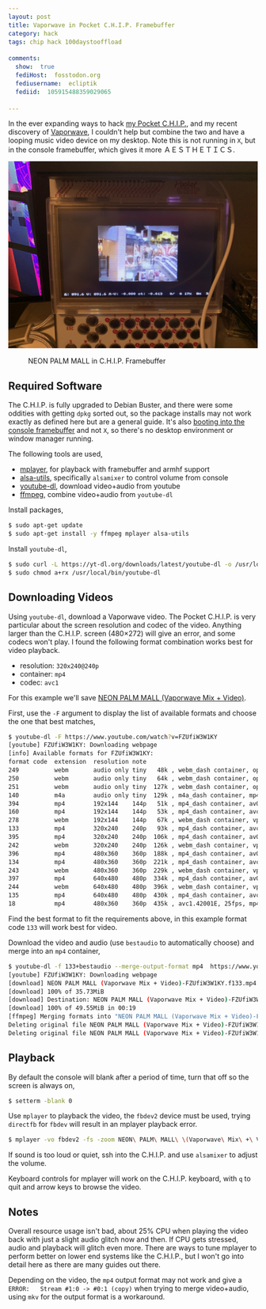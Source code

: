 ```yaml
---
layout: post
title: Vaporwave in Pocket C.H.I.P. Framebuffer
category: hack
tags: chip hack 100daystooffload

comments:
  show:  true
  fediHost:  fosstodon.org
  fediusername:  ecliptik
  fediid:  105915488359029065

---
```


In the ever expanding ways to hack [my Pocket C.H.I.P.](https://www.ecliptik.com/Pocket-CHIP/), and my recent discovery of [Vaporwave](https://en.wikipedia.org/wiki/Vaporwave), I couldn't help but combine the two and have a looping music video device on my desktop. Note this is not running in `X`, but in the console framebuffer, which gives it more ＡＥＳＴＨＥＴＩＣＳ.

![Vaporwave in Pocket C.H.I.P](/assets/images/posts/chip_vaporwave/chip-vaporwave.png)
<figure><figcaption>NEON PALM MALL in C.H.I.P. Framebuffer</figcaption></figure>

## Required Software

The C.H.I.P. is fully upgraded to Debian Buster, and there were some oddities with getting `dpkg` sorted out, so the package installs may not work exactly as defined here but are a general guide. It's also [booting into the console framebuffer](http://www.chip-community.org/index.php/Setting_up_text_mode_on_PocketCHIP_4.3) and not `X`, so there's no desktop environment or window manager running.

The following tools are used,

- [mplayer](https://mplayerhq.hu/design7/news.html), for playback with framebuffer and armhf support
- [alsa-utils](https://github.com/alsa-project/alsa-utils), specifically `alsamixer` to control volume from console
- [youtube-dl](https://youtube-dl.org/), download video+audio from youtube
- [ffmpeg](https://ffmpeg.org/), combine video+audio from `youtube-dl`

Install packages,

```bash
$ sudo apt-get update
$ sudo apt-get install -y ffmpeg mplayer alsa-utils
```

Install `youtube-dl`,

```bash
$ sudo curl -L https://yt-dl.org/downloads/latest/youtube-dl -o /usr/local/bin/youtube-dl
$ sudo chmod a+rx /usr/local/bin/youtube-dl
```

## Downloading Videos

Using `youtube-dl`, download a Vaporwave video. The Pocket C.H.I.P. is very particular about the screen resolution and codec of the video. Anything larger than the C.H.I.P. screen (480×272) will give an error, and some codecs won't play. I found the following format combination works best for video playback.

- resolution: `320x240@240p`
- container: `mp4`
- codec: `avc1`

For this example we'll save [NEON PALM MALL (Vaporwave Mix + Video)](https://www.youtube.com/watch?v=FZUfiW3W1KY).

First, use the `-F` argument to display the list of available formats and choose the one that best matches,

```bash
$ youtube-dl -F https://www.youtube.com/watch?v=FZUfiW3W1KY
[youtube] FZUfiW3W1KY: Downloading webpage
[info] Available formats for FZUfiW3W1KY:
format code  extension  resolution note
249          webm       audio only tiny   48k , webm_dash container, opus @ 48k (48000Hz), 18.74MiB
250          webm       audio only tiny   64k , webm_dash container, opus @ 64k (48000Hz), 24.76MiB
251          webm       audio only tiny  127k , webm_dash container, opus @127k (48000Hz), 48.90MiB
140          m4a        audio only tiny  129k , m4a_dash container, mp4a.40.2@129k (44100Hz), 49.55MiB
394          mp4        192x144    144p   51k , mp4_dash container, av01.0.00M.08@  51k, 25fps, video only, 19.82MiB
160          mp4        192x144    144p   53k , mp4_dash container, avc1.4d400b@  53k, 25fps, video only, 20.33MiB
278          webm       192x144    144p   67k , webm_dash container, vp9@  67k, 25fps, video only, 25.81MiB
133          mp4        320x240    240p   93k , mp4_dash container, avc1.4d400d@  93k, 25fps, video only, 35.73MiB
395          mp4        320x240    240p  106k , mp4_dash container, av01.0.00M.08@ 106k, 25fps, video only, 40.57MiB
242          webm       320x240    240p  126k , webm_dash container, vp9@ 126k, 25fps, video only, 48.47MiB
396          mp4        480x360    360p  188k , mp4_dash container, av01.0.01M.08@ 188k, 25fps, video only, 72.01MiB
134          mp4        480x360    360p  221k , mp4_dash container, avc1.4d4015@ 221k, 25fps, video only, 84.73MiB
243          webm       480x360    360p  229k , webm_dash container, vp9@ 229k, 25fps, video only, 87.72MiB
397          mp4        640x480    480p  334k , mp4_dash container, av01.0.04M.08@ 334k, 25fps, video only, 127.98MiB
244          webm       640x480    480p  396k , webm_dash container, vp9@ 396k, 25fps, video only, 151.83MiB
135          mp4        640x480    480p  430k , mp4_dash container, avc1.4d401e@ 430k, 25fps, video only, 164.88MiB
18           mp4        480x360    360p  435k , avc1.42001E, 25fps, mp4a.40.2 (44100Hz), 166.58MiB (best)
```

Find the best format to fit the requirements above, in this example format code `133` will work best for video.

Download the video and audio (use `bestaudio` to automatically choose) and merge into an `mp4` container,

```bash
$ youtube-dl -f 133+bestaudio --merge-output-format mp4  https://www.youtube.com/watch?v=FZUfiW3W1KY
[youtube] FZUfiW3W1KY: Downloading webpage
[download] NEON PALM MALL (Vaporwave Mix + Video)-FZUfiW3W1KY.f133.mp4 has already been downloaded
[download] 100% of 35.73MiB
[download] Destination: NEON PALM MALL (Vaporwave Mix + Video)-FZUfiW3W1KY.f140.m4a
[download] 100% of 49.55MiB in 00:19
[ffmpeg] Merging formats into "NEON PALM MALL (Vaporwave Mix + Video)-FZUfiW3W1KY.mp4"
Deleting original file NEON PALM MALL (Vaporwave Mix + Video)-FZUfiW3W1KY.f133.mp4 (pass -k to keep)
Deleting original file NEON PALM MALL (Vaporwave Mix + Video)-FZUfiW3W1KY.f140.m4a (pass -k to keep)
```

## Playback

By default the console will blank after a period of time, turn that off so the screen is always on,

```bash
$ setterm -blank 0
```

Use `mplayer` to playback the video, the `fbdev2` device must be used, trying `directfb` for `fbdev` will result in an mplayer playback error.

```bash
$ mplayer -vo fbdev2 -fs -zoom NEON\ PALM\ MALL\ \(Vaporwave\ Mix\ +\ Video\)-FZUfiW3W1KY.mp4
```

If sound is too loud or quiet, ssh into the C.H.I.P. and use `alsamixer` to adjust the volume.

Keyboard controls for mplayer will work on the C.H.I.P. keyboard, with `q` to quit and arrow keys to browse the video.

## Notes

Overall resource usage isn't bad, about 25% CPU when playing the video back with just a slight audio glitch now and then. If CPU gets stressed, audio and playback will glitch even more. There are ways to tune mplayer to perform better on lower end systems like the C.H.I.P., but I won't go into detail here as there are many guides out there.

Depending on the video, the `mp4` output format may not work and give a `ERROR:   Stream #1:0 -> #0:1 (copy)` when trying to merge video+audio, using `mkv` for the output format is a workaround.
